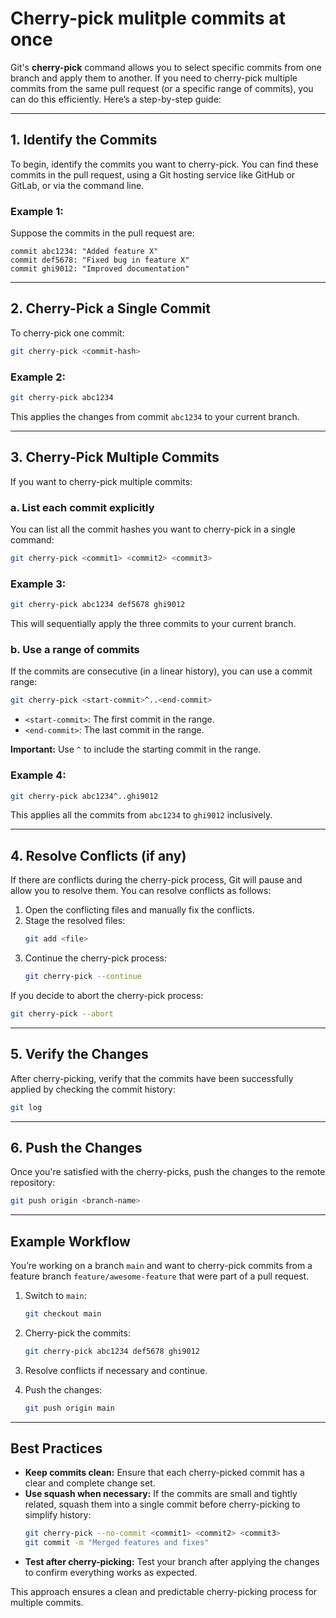 # Cherry-pick mulitple commits at once

Git's **cherry-pick** command allows you to select specific commits from one branch and apply them to another. If you need to cherry-pick multiple commits from the same pull request (or a specific range of commits), you can do this efficiently. Here’s a step-by-step guide:

---

## **1. Identify the Commits**
To begin, identify the commits you want to cherry-pick. You can find these commits in the pull request, using a Git hosting service like GitHub or GitLab, or via the command line.

### Example 1:
Suppose the commits in the pull request are:

```
commit abc1234: "Added feature X"
commit def5678: "Fixed bug in feature X"
commit ghi9012: "Improved documentation"
```

---

## **2. Cherry-Pick a Single Commit**
To cherry-pick one commit:

```bash
git cherry-pick <commit-hash>
```

### Example 2:
```bash
git cherry-pick abc1234
```

This applies the changes from commit `abc1234` to your current branch.

---

## **3. Cherry-Pick Multiple Commits**
If you want to cherry-pick multiple commits:

### **a. List each commit explicitly**
You can list all the commit hashes you want to cherry-pick in a single command:

```bash
git cherry-pick <commit1> <commit2> <commit3>
```

### Example 3:
```bash
git cherry-pick abc1234 def5678 ghi9012
```

This will sequentially apply the three commits to your current branch.

### **b. Use a range of commits**
If the commits are consecutive (in a linear history), you can use a commit range:

```bash
git cherry-pick <start-commit>^..<end-commit>
```

- `<start-commit>`: The first commit in the range.
- `<end-commit>`: The last commit in the range.

**Important:** Use `^` to include the starting commit in the range.

### Example 4:
```bash
git cherry-pick abc1234^..ghi9012
```

This applies all the commits from `abc1234` to `ghi9012` inclusively.

---

## **4. Resolve Conflicts (if any)**
If there are conflicts during the cherry-pick process, Git will pause and allow you to resolve them. You can resolve conflicts as follows:

1. Open the conflicting files and manually fix the conflicts.
2. Stage the resolved files:
   ```bash
   git add <file>
   ```
3. Continue the cherry-pick process:
   ```bash
   git cherry-pick --continue
   ```

If you decide to abort the cherry-pick process:
```bash
git cherry-pick --abort
```

---

## **5. Verify the Changes**
After cherry-picking, verify that the commits have been successfully applied by checking the commit history:

```bash
git log
```

---

## **6. Push the Changes**
Once you're satisfied with the cherry-picks, push the changes to the remote repository:

```bash
git push origin <branch-name>
```

---

## **Example Workflow**
You’re working on a branch `main` and want to cherry-pick commits from a feature branch `feature/awesome-feature` that were part of a pull request.

1. Switch to `main`:
   ```bash
   git checkout main
   ```

2. Cherry-pick the commits:
   ```bash
   git cherry-pick abc1234 def5678 ghi9012
   ```

3. Resolve conflicts if necessary and continue.

4. Push the changes:
   ```bash
   git push origin main
   ```

---

## **Best Practices**
- **Keep commits clean:** Ensure that each cherry-picked commit has a clear and complete change set.
- **Use squash when necessary:** If the commits are small and tightly related, squash them into a single commit before cherry-picking to simplify history:
  ```bash
  git cherry-pick --no-commit <commit1> <commit2> <commit3>
  git commit -m "Merged features and fixes"
  ```
- **Test after cherry-picking:** Test your branch after applying the changes to confirm everything works as expected.

This approach ensures a clean and predictable cherry-picking process for multiple commits.